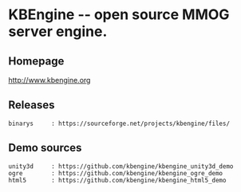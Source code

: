 KBEngine -- open source MMOG server engine.
========

## Homepage
http://www.kbengine.org

## Releases
	binarys		: https://sourceforge.net/projects/kbengine/files/

## Demo sources

	unity3d		: https://github.com/kbengine/kbengine_unity3d_demo
	ogre		: https://github.com/kbengine/kbengine_ogre_demo
	html5		: https://github.com/kbengine/kbengine_html5_demo
